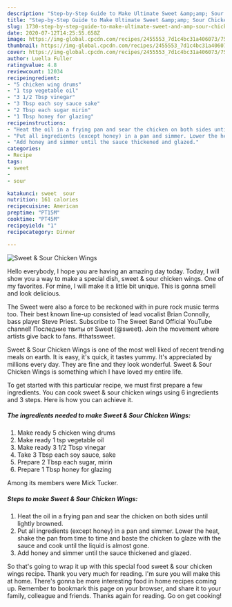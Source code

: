 ```yaml
---
description: "Step-by-Step Guide to Make Ultimate Sweet &amp;amp; Sour Chicken Wings"
title: "Step-by-Step Guide to Make Ultimate Sweet &amp;amp; Sour Chicken Wings"
slug: 1730-step-by-step-guide-to-make-ultimate-sweet-and-amp-sour-chicken-wings
date: 2020-07-12T14:25:55.658Z
image: https://img-global.cpcdn.com/recipes/2455553_7d1c4bc31a406073/751x532cq70/sweet-sour-chicken-wings-recipe-main-photo.jpg
thumbnail: https://img-global.cpcdn.com/recipes/2455553_7d1c4bc31a406073/751x532cq70/sweet-sour-chicken-wings-recipe-main-photo.jpg
cover: https://img-global.cpcdn.com/recipes/2455553_7d1c4bc31a406073/751x532cq70/sweet-sour-chicken-wings-recipe-main-photo.jpg
author: Luella Fuller
ratingvalue: 4.8
reviewcount: 12034
recipeingredient:
- "5 chicken wing drums"
- "1 tsp vegetable oil"
- "3 1/2 Tbsp vinegar"
- "3 Tbsp each soy sauce sake"
- "2 Tbsp each sugar mirin"
- "1 Tbsp honey for glazing"
recipeinstructions:
- "Heat the oil in a frying pan and sear the chicken on both sides until lightly browned."
- "Put all ingredients (except honey) in a pan and simmer. Lower the heat, shake the pan from time to time and baste the chicken to glaze with the sauce and cook until the liquid is almost gone."
- "Add honey and simmer until the sauce thickened and glazed."
categories:
- Recipe
tags:
- sweet
- 
- sour

katakunci: sweet  sour 
nutrition: 161 calories
recipecuisine: American
preptime: "PT15M"
cooktime: "PT45M"
recipeyield: "1"
recipecategory: Dinner

---
```



![Sweet &amp; Sour Chicken Wings](https://img-global.cpcdn.com/recipes/2455553_7d1c4bc31a406073/751x532cq70/sweet-sour-chicken-wings-recipe-main-photo.jpg)

Hello everybody, I hope you are having an amazing day today. Today, I will show you a way to make a special dish, sweet &amp; sour chicken wings. One of my favorites. For mine, I will make it a little bit unique. This is gonna smell and look delicious.

The Sweet were also a force to be reckoned with in pure rock music terms too. Their best known line-up consisted of lead vocalist Brian Connolly, bass player Steve Priest. Subscribe to The Sweet Band Official YouTube channel! Последние твиты от Sweet (@sweet). Join the movement where artists give back to fans. #thatssweet.

Sweet &amp; Sour Chicken Wings is one of the most well liked of recent trending meals on earth. It is easy, it's quick, it tastes yummy. It's appreciated by millions every day. They are fine and they look wonderful. Sweet &amp; Sour Chicken Wings is something which I have loved my entire life.


To get started with this particular recipe, we must first prepare a few ingredients. You can cook sweet &amp; sour chicken wings using 6 ingredients and 3 steps. Here is how you can achieve it.

<!--inarticleads1-->

##### The ingredients needed to make Sweet &amp; Sour Chicken Wings:

1. Make ready 5 chicken wing drums
1. Make ready 1 tsp vegetable oil
1. Make ready 3 1/2 Tbsp vinegar
1. Take 3 Tbsp each soy sauce, sake
1. Prepare 2 Tbsp each sugar, mirin
1. Prepare 1 Tbsp honey for glazing


Among its members were Mick Tucker. 

<!--inarticleads2-->

##### Steps to make Sweet &amp; Sour Chicken Wings:

1. Heat the oil in a frying pan and sear the chicken on both sides until lightly browned.
1. Put all ingredients (except honey) in a pan and simmer. Lower the heat, shake the pan from time to time and baste the chicken to glaze with the sauce and cook until the liquid is almost gone.
1. Add honey and simmer until the sauce thickened and glazed.




So that's going to wrap it up with this special food sweet &amp; sour chicken wings recipe. Thank you very much for reading. I'm sure you will make this at home. There's gonna be more interesting food in home recipes coming up. Remember to bookmark this page on your browser, and share it to your family, colleague and friends. Thanks again for reading. Go on get cooking!
